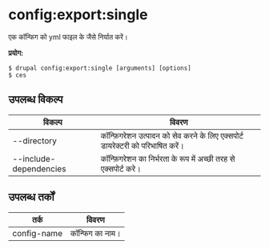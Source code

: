 # config:export:single
एक कॉन्फिग को yml फाइल के जैसे निर्यात करें।

**प्रयोग:**
```
$ drupal config:export:single [arguments] [options]
$ ces  
```

## उपलब्ध विकल्प
विकल्प | विवरण
-------|-------------
--directory | कॉन्फ़िगरेशन उत्पादन को सेव करने के लिए एक्सपोर्ट डायरेक्टरी को परिभाषित करें।
--include-dependencies | कॉन्फ़िगरेशन का निर्भरता के रूप में अच्छी तरह से एक्सपोर्ट करे।

## उपलब्ध तर्कों
तर्क | विवरण
---------|-------------
config-name | कॉन्फिग का नाम।

